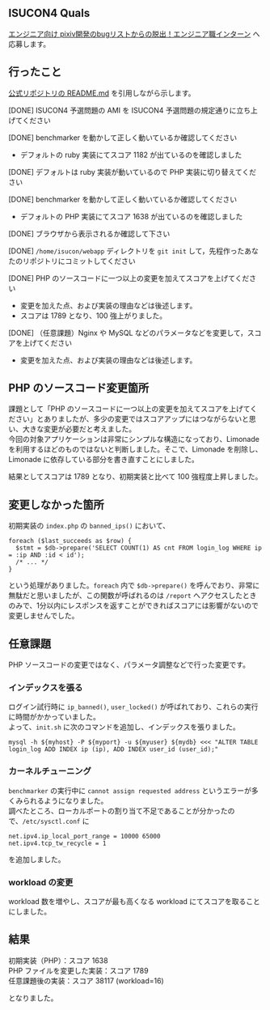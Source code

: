 ## ISUCON4 Quals

[エンジニア向け pixiv開発のbugリストからの脱出！エンジニア職インターン](https://ssl.pixiv.net/recruit/entry/winter_intern.php) へ応募します。

## 行ったこと

[公式リポジトリの README.md](https://github.com/pixiv/intern2014w/blob/master/README.md) を引用しながら示します。

[DONE] ISUCON4 予選問題の AMI を ISUCON4 予選問題の規定通りに立ち上げてください  

[DONE] benchmarker を動かして正しく動いているか確認してください  

* デフォルトの ruby 実装にてスコア 1182 が出ているのを確認しました

[DONE] デフォルトは ruby 実装が動いているので PHP 実装に切り替えてください  

[DONE] benchmarker を動かして正しく動いているか確認してください  

* デフォルトの PHP 実装にてスコア 1638 が出ているのを確認しました

[DONE] ブラウザから表示されるか確認して下さい  

[DONE] `/home/isucon/webapp` ディレクトリを `git init` して，先程作ったあなたのリポジトリにコミットしてください  

[DONE] PHP のソースコードに一つ以上の変更を加えてスコアを上げてください  

* 変更を加えた点、および実装の理由などは後述します。
* スコアは 1789 となり、100 強上がりました。
  
[DONE] （任意課題）Nginx や MySQL などのパラメータなどを変更して，スコアを上げてください

* 変更を加えた点、および実装の理由などは後述します。

## PHP のソースコード変更箇所

課題として「PHP のソースコードに一つ以上の変更を加えてスコアを上げてください」とありましたが、多少の変更ではスコアアップにはつながらないと思い、大きな変更が必要だと考えました。  
今回の対象アプリケーションは非常にシンプルな構造になっており、Limonade  を利用するほどのものではないと判断しました。そこで、Limonade を削除し、Limonade に依存している部分を書き直すことにしました。  

結果としてスコアは 1789 となり、初期実装と比べて 100 強程度上昇しました。

## 変更しなかった箇所

初期実装の `index.php` の `banned_ips()` において、  

```
foreach ($last_succeeds as $row) {
  $stmt = $db->prepare('SELECT COUNT(1) AS cnt FROM login_log WHERE ip = :ip AND :id < id');
  /* ... */
}
```

という処理がありました。`foreach` 内で `$db->prepare()` を呼んでおり、非常に無駄だと思いましたが、この関数が呼ばれるのは `/report` へアクセスしたときのみで、1分以内にレスポンスを返すことができればスコアには影響がないので変更しませんでした。

## 任意課題

PHP ソースコードの変更ではなく、パラメータ調整などで行った変更です。

### インデックスを張る

ログイン試行時に `ip_banned()`, `user_locked()` が呼ばれており、これらの実行に時間がかかっていました。  
よって、`init.sh` に次のコマンドを追加し、インデックスを張りました。

```
mysql -h ${myhost} -P ${myport} -u ${myuser} ${mydb} <<< "ALTER TABLE login_log ADD INDEX ip (ip), ADD INDEX user_id (user_id);"
```

### カーネルチューニング

`benchmarker` の実行中に `cannot assign requested address` というエラーが多くみられるようになりました。  
調べたところ、ローカルポートの割り当て不足であることが分かったので、`/etc/sysctl.conf` に

```
net.ipv4.ip_local_port_range = 10000 65000
net.ipv4.tcp_tw_recycle = 1
```

を追加しました。

### workload の変更

workload 数を増やし、スコアが最も高くなる workload にてスコアを取ることにしました。  

## 結果

初期実装（PHP）：スコア 1638  
PHP ファイルを変更した実装：スコア 1789  
任意課題後の実装：スコア 38117 (workload=16)  
  
となりました。

